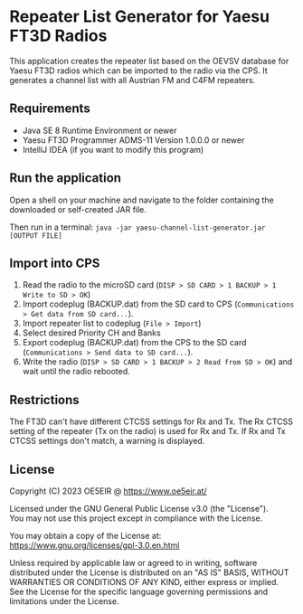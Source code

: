 # Repeater List Generator for Yaesu FT3D Radios

This application creates the repeater list based on the OEVSV database for Yaesu FT3D radios which can be imported to the radio via the CPS.
It generates a channel list with all Austrian FM and C4FM repeaters.

## Requirements

 - Java SE 8 Runtime Environment or newer
 - Yaesu FT3D Programmer ADMS-11 Version 1.0.0.0 or newer
 - IntelliJ IDEA (if you want to modify this program)

## Run the application
Open a shell on your machine and navigate to the folder containing the downloaded or self-created JAR file.

Then run in a terminal: `java -jar yaesu-channel-list-generator.jar [OUTPUT FILE]`

## Import into CPS

 1. Read the radio to the microSD card (`DISP > SD CARD > 1 BACKUP > 1 Write to SD > OK`)
 2. Import codeplug (BACKUP.dat) from the SD card to CPS (`Communications > Get data from SD card...`).
 3. Import repeater list to codeplug (`File > Import`)
 4. Select desired Priority CH and Banks
 5. Export codeplug (BACKUP.dat) from the CPS to the SD card (`Communications > Send data to SD card...`).
 6. Write the radio (`DISP > SD CARD > 1 BACKUP > 2 Read from SD > OK`) and wait until the radio rebooted.

## Restrictions

The FT3D can't have different CTCSS settings for Rx and Tx. The Rx CTCSS setting of the repeater (Tx on the radio) is used for Rx and Tx.
If Rx and Tx CTCSS settings don't match, a warning is displayed.

## License

Copyright (C) 2023 OE5EIR @ https://www.oe5eir.at/

Licensed under the GNU General Public License v3.0 (the "License"). \
You may not use this project except in compliance with the License.

You may obtain a copy of the License at: \
https://www.gnu.org/licenses/gpl-3.0.en.html

Unless required by applicable law or agreed to in writing, software
distributed under the License is distributed on an "AS IS" BASIS,
WITHOUT WARRANTIES OR CONDITIONS OF ANY KIND, either express or implied.
See the License for the specific language governing permissions and
limitations under the License.
